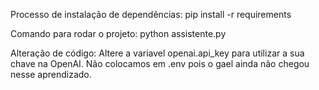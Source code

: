 Processo de instalação de dependências:
pip install -r requirements

Comando para rodar o projeto: 
python assistente.py

Alteração de código:
Altere a variavel openai.api_key para utilizar a sua chave na OpenAI. 
Não colocamos em .env pois o gael ainda não chegou nesse aprendizado. 


